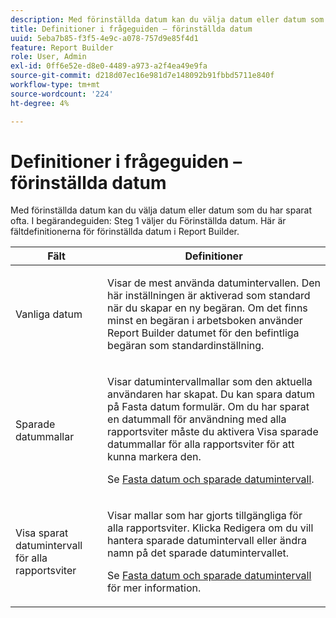 ```yaml
---
description: Med förinställda datum kan du välja datum eller datum som du har sparat ofta. Välj Förinställda datum i steg 1 av begärandeguiden. Här är fältdefinitionerna för förinställda datum i Report Builder.
title: Definitioner i frågeguiden – förinställda datum
uuid: 5eba7b85-f3f5-4e9c-a078-757d9e85f4d1
feature: Report Builder
role: User, Admin
exl-id: 0ff6e52e-d8e0-4489-a973-a2f4ea49e9fa
source-git-commit: d218d07ec16e981d7e148092b91fbbd5711e840f
workflow-type: tm+mt
source-wordcount: '224'
ht-degree: 4%

---
```


# Definitioner i frågeguiden – förinställda datum

Med förinställda datum kan du välja datum eller datum som du har sparat ofta. I begärandeguiden: Steg 1 väljer du Förinställda datum. Här är fältdefinitionerna för förinställda datum i Report Builder.

<table id="table_620F3BD3FD1B4C85A0319107EC03D54F"> 
 <thead> 
  <tr> 
   <th colname="col1" class="entry"> Fält </th> 
   <th colname="col2" class="entry"> Definitioner </th> 
  </tr> 
 </thead>
 <tbody> 
  <tr> 
   <td colname="col1"> <p>Vanliga datum </p> </td> 
   <td colname="col2"> <p>Visar de mest använda datumintervallen. Den här inställningen är aktiverad som standard när du skapar en ny begäran. Om det finns minst en begäran i arbetsboken använder Report Builder datumet för den befintliga begäran som standardinställning. </p> </td> 
  </tr> 
  <tr> 
   <td colname="col1"> <p> Sparade datummallar </p> </td> 
   <td colname="col2"> <p>Visar datumintervallmallar som den aktuella användaren har skapat. Du kan spara datum på <span class="wintitle"> Fasta datum</span> formulär. Om du har sparat en datummall för användning med alla rapportsviter måste du aktivera <span class="wintitle"> Visa sparade datummallar för alla rapportsviter</span> för att kunna markera den. </p> <p>Se <a href="/help/analyze/report-builder/data-requests/configuring-report-dates/t-fixed-dates-and-saved-date-ranges.md"   > Fasta datum och sparade datumintervall</a>. </p> </td> 
  </tr> 
  <tr> 
   <td colname="col1"> <p>Visa sparat datumintervall för alla rapportsviter </p> </td> 
   <td colname="col2"> <p> Visar mallar som har gjorts tillgängliga för alla rapportsviter. Klicka <span class="wintitle"> Redigera</span> om du vill hantera sparade datumintervall eller ändra namn på det sparade datumintervallet. </p> <p>Se <a href="/help/analyze/report-builder/data-requests/configuring-report-dates/t-fixed-dates-and-saved-date-ranges.md"   > Fasta datum och sparade datumintervall</a> för mer information. </p> </td> 
  </tr> 
 </tbody> 
</table>
